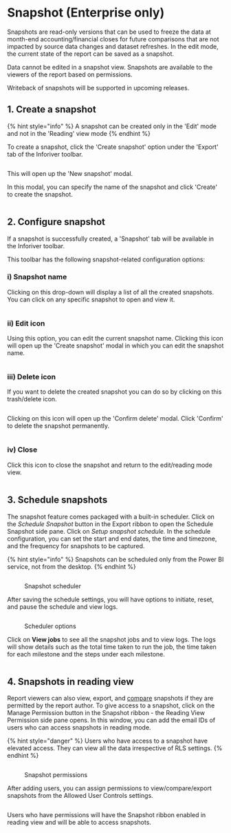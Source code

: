 # Snapshot (Enterprise only)

&#x20;Snapshots are read-only versions that can be used to freeze the data at month-end accounting/financial closes for future comparisons that are not impacted by source data changes and dataset refreshes. In the edit mode, the current state of the report can be saved as a snapshot.

Data cannot be edited in a snapshot view. Snapshots are available to the viewers of the report based on permissions.

Writeback of snapshots will be supported in upcoming releases.

## 1. Create a snapshot

{% hint style="info" %}
A snapshot can be created only in the 'Edit' mode and not in the 'Reading' view mode
{% endhint %}

To create a snapshot, click the 'Create snapshot' option under the 'Export' tab of the Inforiver toolbar.

<figure><img src="../../.gitbook/assets/create-snapshot.png" alt=""><figcaption></figcaption></figure>

This will open up the 'New snapshot' modal.

In this modal, you can specify the name of the snapshot and click 'Create' to create the snapshot.

<figure><img src="../../.gitbook/assets/new-snapshot-modal.png" alt=""><figcaption></figcaption></figure>

## 2. Configure snapshot

If a snapshot is successfully created, a 'Snapshot' tab will be available in the Inforiver toolbar.

This toolbar has the following snapshot-related configuration options:

### i) Snapshot name

Clicking on this drop-down will display a list of all the created snapshots. You can click on any specific snapshot to open and view it.

<figure><img src="../../.gitbook/assets/snapshot-name.png" alt=""><figcaption></figcaption></figure>

### ii) Edit icon

Using this option, you can edit the current snapshot name. Clicking this icon will open up the 'Create snapshot' modal in which you can edit the snapshot name.

<figure><img src="../../.gitbook/assets/edit-snapshot.png" alt=""><figcaption></figcaption></figure>

### iii) Delete icon

If you want to delete the created snapshot you can do so by clicking on this trash/delete icon.

<figure><img src="../../.gitbook/assets/delete-snapshot.png" alt=""><figcaption></figcaption></figure>

Clicking on this icon will open up the 'Confirm delete' modal. Click 'Confirm' to delete the snapshot permanently.

<figure><img src="../../.gitbook/assets/confirm-snapshot-deletion.png" alt=""><figcaption></figcaption></figure>

### iv) Close

Click this icon to close the snapshot and return to the edit/reading mode view.

<figure><img src="../../.gitbook/assets/close-snapshot.png" alt=""><figcaption></figcaption></figure>

## 3. Schedule snapshots

The snapshot feature comes packaged with a built-in scheduler. Click on the _Schedule Snapshot_ button in the Export ribbon to open the Schedule Snapshot side pane. Click on _Setup snapshot schedule._ In the schedule configuration, you can set the start and end dates, the time and timezone, and the frequency for snapshots to be captured.

{% hint style="info" %}
Snapshots can be scheduled only from the Power BI service, not from the desktop.
{% endhint %}

<figure><img src="../../.gitbook/assets/image (19) (1) (1) (1).png" alt=""><figcaption><p>Snapshot scheduler</p></figcaption></figure>

After saving the schedule settings, you will have options to initiate, reset, and pause the schedule and view logs.

<figure><img src="../../.gitbook/assets/image (1) (1) (1) (1) (1) (1) (1) (1) (1) (1) (1) (1) (1) (1) (1) (1) (1) (1) (1) (1) (1) (1) (1) (1) (1) (1) (1) (1) (1) (1) (1) (1) (1) (1) (1) (1) (1) (1) (1) (1) (1) (1) (1) (1) (1) (1) (1) (1) (1) (1) (1) (1) (1) (1) (1) (1) (1) (1) (1) (1)   (5).png" alt=""><figcaption><p>Scheduler options</p></figcaption></figure>

Click on **View jobs** to see all the snapshot jobs and to view logs. The logs will show details such as the total time taken to run the job, the time taken for each milestone and the steps under each milestone.

<figure><img src="../../.gitbook/assets/image (382).png" alt=""><figcaption></figcaption></figure>

## 4. Snapshots in reading view

Report viewers can also view, export, and [compare](snapshot-enterprise-only/comparing-snapshots.md) snapshots if they are permitted by the report author. To give access to a snapshot, click on the Manage Permission button in the Snapshot ribbon - the Reading View Permission side pane opens. In this window, you can add the email IDs of users who can access snapshots in reading mode.

{% hint style="danger" %}
Users who have access to a snapshot have elevated access. They can view all the data irrespective of RLS settings.&#x20;
{% endhint %}

<figure><img src="../../.gitbook/assets/image (377).png" alt=""><figcaption><p>Snapshot permissions</p></figcaption></figure>

After adding users, you can assign permissions to view/compare/export snapshots from the Allowed User Controls settings.

<figure><img src="../../.gitbook/assets/image (377) (1).png" alt=""><figcaption></figcaption></figure>

Users who have permissions will have the Snapshot ribbon enabled in reading view and will be able to access snapshots.

<figure><img src="../../.gitbook/assets/image (378).png" alt=""><figcaption></figcaption></figure>
